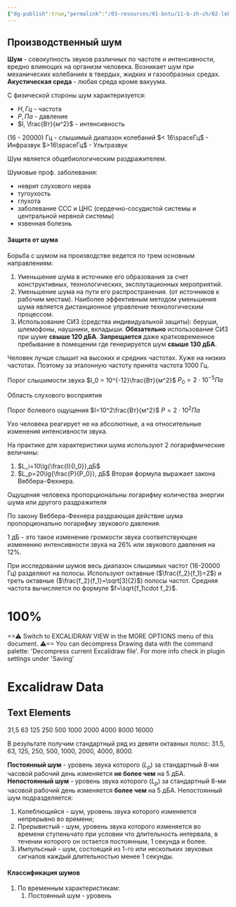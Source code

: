 ```yaml
---
{"dg-publish":true,"permalink":"/03-resources/01-bntu/11-b-zh-ch/02-lekcziya/"}
---
```


## Производственный шум

**Шум** - совокупность звуков различных по частоте и интенсивности, вредно влияющих на организм человека. 
Возникает шум при механических колебаниях в твердых, жидких и газообразных средах.
**Акустическая среда** - любая среда кроме вакуума.

С физической стороны шум характеризуется:
- $H, Гц$ - частота
- $P, Па$ - давление
- $I, \frac{Вт}{м^2}$ - интенсивность

(16 - 20000) Гц - слышимый диапазон колебаний
$< 16\spaceГц$ - Инфразвук
$>16\spaceГц$ - Ультразвук

Шум является общебиологическим раздражителем. 

Шумовые проф. заболевания:
- неврит слухового нерва
- тугоухость
- глухота
- заболевание ССС и ЦНС (сердечно-сосудистой системы и центральной нервной системы)
- язвенная болезнь

#### Защита от шума

Борьба с шумом на производстве ведется по трем основным направлениям:
1. Уменьшение шума в источнике его образования за счет конструктивных, технологических, эксплутационных мероприятий.
2. Уменьшение шума на пути его распространения. (от источников к рабочим местам). Наиболее эффективным методом уменьшения шума является дистанционное управление технологическим процессом.
3. Использование СИЗ (средства индивидуальной защиты): беруши, шлемофоны, наушники, вкладыши. **Обязательно** использование СИЗ при шуме **свыше $120 \text{ дБА}$**. **Запрещается** даже кратковременное пребывание в помещении где генерируется шум **свыше $130\text{ дБА}$**. 

Человек лучше слышит на высоких и средних частотах. Хуже на низких частотах. Поэтому за эталонную частоту принята частота $1000 \text{ Гц}$. 

Порог слышимости звука
$I_0 = 10^{-12}\frac{Вт}{м^2}$
$P_0=2\cdot 10^{-5}Па$

Область слухового восприятия

Порог болевого ощущения
$I=10^2\frac{Вт}{м^2}$
$P=2\cdot10^2Па$

Ухо человека реагирует не на абсолютные, а на относительные изменения интенсивности звука.

На практике для характеристики шума используют 2 логарифмические величины:
1. $L_i=10\lg{\frac{I}{I_0}},дБ$
2. $L_p=20\lg{\frac{P}{P_0}}, дБ$
Вторая формула выражает закона Веббера-Фехнера. 

Ощущения человека пропорциональны логарифму количества энергии шума или другого раздражителя

По закону Веббера-Фехнера раздрающая действие шума пропорционально логарифму звукового давления.

1 дБ - это такое изменение громкости звука соответствующее изменению интенсивности звука на 26% или звукового давления на 12%.

При исследовании шумов весь диапазон слышимых частот (16-20000 Гц) разделяют на полосы. Используют октавные ($\frac{f_2}{f_1}=2$) и треть октавные ($\frac{f_2}{f_1}=\sqrt[3]{2}$) полосы частот. Средняя частота вычисляется по формуле $f=\sqrt{f_1\cdot f_2}$.



<div class="transclusion internal-embed is-loaded"><div class="markdown-embed">

<div class="markdown-embed-title">

# 100%

</div>



==⚠  Switch to EXCALIDRAW VIEW in the MORE OPTIONS menu of this document. ⚠== You can decompress Drawing data with the command palette: 'Decompress current Excalidraw file'. For more info check in plugin settings under 'Saving'


# Excalidraw Data
## Text Elements
31,5 
63 
125 
250 
500 
1000 
2000 
4000 
8000 
16000 


</div></div>

В результате получим стандартный ряд из девяти октавных полос: 31.5, 63, 125, 250, 500, 1000, 2000, 4000, 8000.

**Постоянный шум** - уровень звука которого ($L_p$) за стандартный 8-ми часовой рабочий день изменяется **не более чем** на 5 дБА.
**Непостоянный шум** - уровень звука которого ($L_p$) за стандартный 8-ми часовой рабочий день изменяется **более чем** на 5 дБА.
Непостоянный шум подразделяется:
1. Колеблющийся - шум, уровень звука которого изменяется непрерывно во времени;
2. Прерывистый - шум, уровень звука которого изменяется во времени ступеньчато при условии что длительность интервала, в течении которого он остается постоянным, 1 секунда и более.
3. Импульсный - шум, состоящий из 1-го или нескольких звуковых сигналов каждый длительностью менее 1 секунды.

#### Классификация шумов
1. По временным характеристикам:
	1. Постоянный шум - уровень 